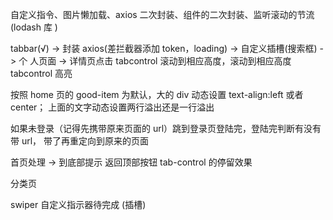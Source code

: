 自定义指令、图片懒加载、axios 二次封装、组件的二次封装、监听滚动的节流(lodash 库
)

tabbar(√) -> 封装 axios(差拦截器添加 token，loading) -> 自定义插槽(搜索框) -> 个
人页面 -> 详情页点击 tabcontrol 滚动到相应高度，滚动到相应高度 tabcontrol 高亮

按照 home 页的 good-item 为默认，大的 div 动态设置 text-align:left 或者 center；
上面的文字动态设置两行溢出还是一行溢出

如果未登录（记得先携带原来页面的 url）跳到登录页登陆完，登陆完判断有没有带 url，
带了再重定向到原来的页面

首页处理 -> 到底部提示 返回顶部按钮 tab-control 的停留效果

分类页

swiper 自定义指示器待完成 (插槽)

